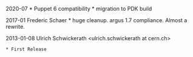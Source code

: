 2020-07
    * Puppet 6 compatibility
    * migration to PDK build

2017-01 Frederic Schaer
    * huge cleanup. argus 1.7 compliance. Almost a rewrite.

2013-01-08 Ulrich Schwickerath <ulrich.schwickerath at cern.ch>

    * First Release
